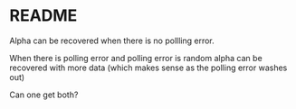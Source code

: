 README
================

Alpha can be recovered when there is no pollling error.

When there is polling error and polling error is random alpha can be
recovered with more data (which makes sense as the polling error washes
out)

Can one get both?
